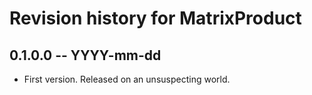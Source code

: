 # Revision history for MatrixProduct

## 0.1.0.0 -- YYYY-mm-dd

* First version. Released on an unsuspecting world.
